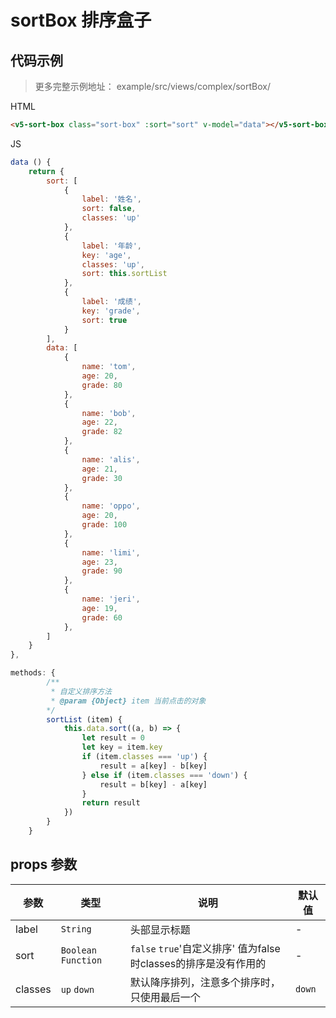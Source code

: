 # sortBox 排序盒子  
## 代码示例  

> 更多完整示例地址： example/src/views/complex/sortBox/    
  
HTML    
```html    
<v5-sort-box class="sort-box" :sort="sort" v-model="data"></v5-sort-box>
```  
   
JS     
```js   
data () {
    return {
        sort: [
            {
                label: '姓名',
                sort: false,
                classes: 'up'
            },
            {
                label: '年龄',
                key: 'age',
                classes: 'up',
                sort: this.sortList
            },
            {
                label: '成绩',
                key: 'grade',
                sort: true
            }
        ],
        data: [
            {
                name: 'tom',
                age: 20,
                grade: 80
            },
            {
                name: 'bob',
                age: 22,
                grade: 82
            },
            {
                name: 'alis',
                age: 21,
                grade: 30
            },
            {
                name: 'oppo',
                age: 20,
                grade: 100
            },
            {
                name: 'limi',
                age: 23,
                grade: 90
            },
            {
                name: 'jeri',
                age: 19,
                grade: 60
            },
        ]
    }
},  
```  
```js     
methods: {
        /**
         * 自定义排序方法
         * @param {Object} item 当前点击的对象
        */
        sortList (item) {
            this.data.sort((a, b) => {
                let result = 0
                let key = item.key
                if (item.classes === 'up') {
                    result = a[key] - b[key]
                } else if (item.classes === 'down') {
                    result = b[key] - a[key]
                }
                return result
            })
        }
    }
```    
     
## props 参数  
| 参数 | 类型 | 说明 | 默认值 |  
| --- | --- | --- | --- |  
| label | `String` | 头部显示标题 | - |    
| sort | `Boolean` `Function` | `false` `true`'自定义排序' 值为false时classes的排序是没有作用的 | - |      
| classes | `up` `down` | 默认降序排列，注意多个排序时，只使用最后一个 | `down` |    
